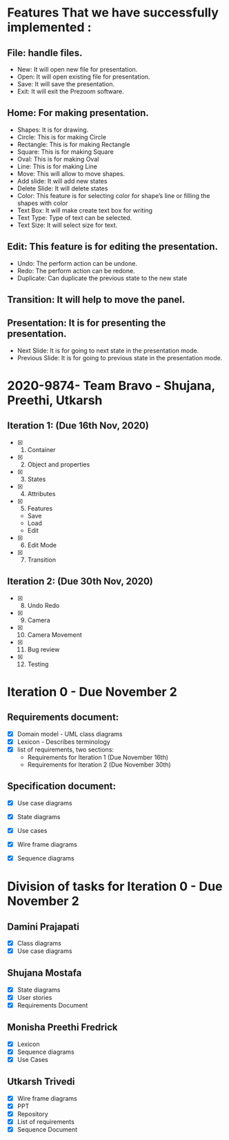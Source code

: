 # Features That we have successfully implemented :
## File: handle files.
- New: It will open new file for presentation.
- Open: It will open existing file for presentation.
- Save: It will save the presentation.
- Exit: It will exit the Prezoom software.
## Home: For making presentation.
- Shapes: It is for drawing.
- Circle: This is for making Circle
- Rectangle: This is for making Rectangle
- Square: This is for making Square
- Oval: This is for making Oval
- Line: This is for making Line  
- Move: This will allow to move shapes.
- Add slide: It will add new states
- Delete Slide: It will delete states
- Color: This feature is for selecting color for shape’s line or filling the shapes with color
- Text Box: It will make create text box for writing
- Text Type: Type of text can be selected.
- Text Size: It will select size for text.
## Edit: This feature is for editing the presentation.
- Undo: The perform action can be undone.
- Redo: The perform action can be redone.
- Duplicate: Can duplicate the previous state to the new state
## Transition: It will help to move the panel.
## Presentation: It is for presenting the presentation.
- Next Slide: It is for going to next state in the presentation mode.
- Previous Slide: It is for going to previous state in the presentation mode.



# 2020-9874- Team Bravo - Shujana, Preethi, Utkarsh

## Iteration 1: (Due 16th Nov, 2020)

- [x] 1. Container
- [x] 2. Object and properties
- [x] 3. States
- [x] 4. Attributes
- [x] 5. Features
   -  Save
   -  Load
   -  Edit
- [x] 6. Edit Mode
- [x] 7. Transition


## Iteration 2: (Due 30th Nov, 2020)

- [x] 8.  Undo Redo
- [x] 9.  Camera
- [x] 10. Camera Movement
- [x] 11. Bug review
- [x] 12. Testing


# Iteration 0 - Due November 2

## Requirements document:
  - [x] Domain model - UML class diagrams
  - [x] Lexicon - Describes terminology
  - [x] list of requirements, two sections:
    - Requirements for Iteration 1 (Due November 16th)
    - Requirements for Iteration 2 (Due November 30th)

## Specification document:
  - [x] Use case diagrams
  - [x] State diagrams
  - [x] Use cases
  - [x] Wire frame diagrams
  - [x] Sequence diagrams


# Division of tasks for Iteration 0 - Due November 2  

## Damini Prajapati
 - [x] Class diagrams
 - [x] Use case diagrams

## Shujana Mostafa
  - [x] State diagrams
  - [x] User stories
  - [x] Requirements Document

## Monisha Preethi Fredrick
  - [x] Lexicon
  - [x] Sequence diagrams
  - [x] Use Cases

## Utkarsh Trivedi
  - [x] Wire frame diagrams
  - [x] PPT
  - [x] Repository
  - [x] List of requirements
  - [x] Sequence Document
